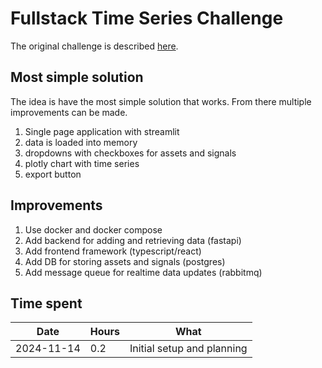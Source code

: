 # Fullstack Time Series Challenge

The original challenge is described [here](./challenge).

## Most simple solution

The idea is have the most simple solution that works. From there multiple improvements can be made.

1. Single page application with streamlit
2. data is loaded into memory
3. dropdowns with checkboxes for assets and signals
4. plotly chart with time series
5. export button

## Improvements

1. Use docker and docker compose
2. Add backend for adding and retrieving data (fastapi)
3. Add frontend framework (typescript/react)
4. Add DB for storing assets and signals (postgres)
5. Add message queue for realtime data updates (rabbitmq)

## Time spent

| Date       | Hours | What |
|------------|-------|------|
| 2024-11-14 | 0.2 | Initial setup and planning |

